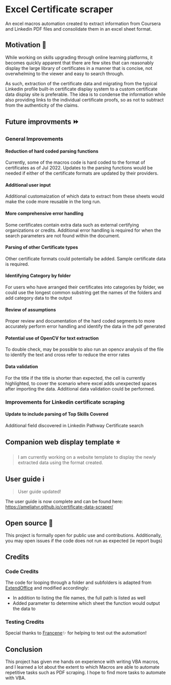 # Excel Certificate scraper
An excel macros automation created to extract information from Coursera and Linkedin PDF files and consolidate them in an excel sheet format.

## Motivation :speech_balloon:
While working on skills upgrading through online learning platforms, it becomes quickly apparent
that there are few sites that can reasonably display the large library of certificates in a manner that is concise, not overwhelming to the viewer and easy to search through.

As such, extraction of the certificate data and migrating from the typical Linkedin profile built-in certificate display system to a custom certificate data display site is preferable. The idea is to condense the information while also providing links to the individual certificate proofs, so as not to subtract from the authenticity of the claims.

## Future improvments :fast_forward:

### General Improvements

#### Reduction of hard coded parsing functions
Currently, some of the macros code is hard coded to the format of certificates as of Jul 2022. Updates to the parsing functions would be needed if either of the certificate formats are updated by their providers. 

#### Additional user input
Additional customaization of which data to extract from these sheets would make the code more reusable in the long run.

#### More comprehensive error handling
Some certificates contain extra data such as external certifying organizations or credits. Additional error handling is required for when the search parameters are not found within the document.

#### Parsing of other Certificate types
Other certificate formats could potentially be added. Sample certificate data is required.

#### Identifying Category by folder
For users who have arranged their certificates into categories by folder, we could use the longest common substring get the names of the folders and add category data to the output

#### Review of assumptions
Proper review and documentation of the hard coded segments to more accurately perform error handling and identify the data in the pdf generated

#### Potential use of OpenCV for text extraction
To double check, may be possible to also run an opencv analysis of the file to identify the text and cross refer to reduce the error rates

#### Data validation
For the title if the title is shorter than expected, the cell is currently highlighted, to cover the scenario where excel adds unexpected spaces after importing the data. Additional data validation could be performed.

### Improvements for Linkedin certificate scraping

#### Update to include parsing of Top Skills Covered
Additional field discovered in Linkedin Pathway Certificate search

## Companion web display template :star:
> I am currently working on a website template to display the newly extracted data using the format created.

## User guide :information_source:
> User guide updated!

The user guide is now complete and can be found here: https://ameliatyr.github.io/certificate-data-scraper/

## Open source :tada:
This project is formally open for public use and contributions. Additionally, you may open issues if the code does not run as expected (ie report bugs)

## Credits

### Code Credits
The code for looping through a folder and subfolders is adapted from [ExtendOffice](https://www.extendoffice.com/documents/excel/2994-excel-list-all-files-in-folder-and-subfolders.html) and modified accordingly:

- In addition to listing the file names, the full path is listed as well
- Added parameter to determine which sheet the function would output the data to

### Testing Credits
Special thanks to [Francene](https://github.com/franceneee):sparkles: for helping to test out the automation!

## Conclusion
This project has given me hands on experience with writing VBA macros, and I learned a lot about the extent to which Macros are able to automate repetitive tasks such as PDF scraping. I hope to find more tasks to automate with VBA.

